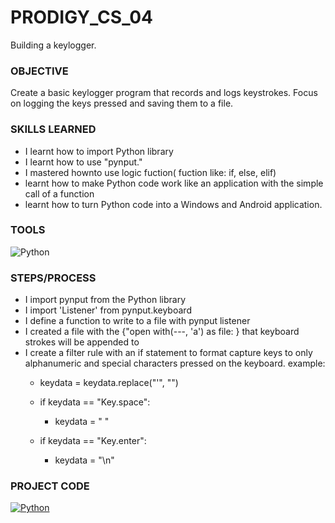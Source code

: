 # PRODIGY_CS_04
Building a keylogger.

### OBJECTIVE
Create a basic keylogger program that records and logs keystrokes. Focus on logging the keys pressed and saving them to a file. 

### SKILLS LEARNED
* I learnt how to import Python library
* I learnt how to use "pynput."
* I mastered hownto use logic fuction( fuction like: if, else, elif)
* learnt how to make Python code work like an application with the simple call of a function
* learnt how to turn Python code into a Windows and Android application. 

### TOOLS
![Python](https://img.shields.io/badge/Python-Language-3776AB?style=for-the-badge&logo=python&logoColor=white)


### STEPS/PROCESS
* I import pynput from the Python library
* I import 'Listener' from pynput.keyboard
* I define a function to write to a file with pynput listener
* I created a file with the {"open with(---, 'a') as file: } that keyboard strokes will be appended to
* I create a filter rule with an if statement to format capture keys to only alphanumeric and special characters pressed on the keyboard. example:
  *  keydata = keydata.replace("'", "")
    
  * if keydata == "Key.space":
    *  keydata = " "
    
  * if keydata == "Key.enter":
     *  keydata = "\n"
    
### PROJECT CODE
[![Python](https://img.shields.io/badge/Python-Task_Code-3776AB?style=for-the-badge&logo=python&logoColor=white)](https://github.com/Mayorb909/PRODIGY_CS_04/blob/main/Code)
